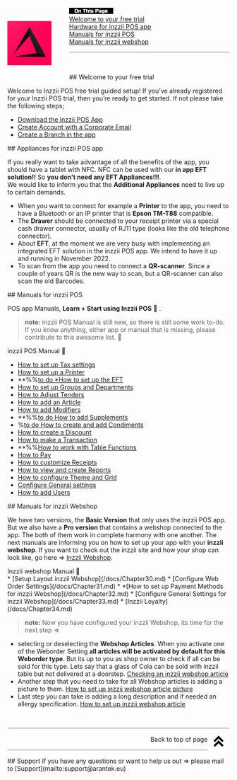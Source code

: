 <div id= "Top"></div>
<p><img src="Assets/Pictures/play_store_512.png" alt="inzzii logo" width="100" style="float: left; margin-right: 40px; margin-top: 30px; margin-bottom: 20px"/>
<img src="Assets/Pictures/OnTP.png" alt="index" width="100" style="float: left"/> <br>
<a href="#Welcome">Welcome to your free trial</a><br>
<a href="#Hardware">Hardware for inzzii POS app</a><br>
<a href="#POS">Manuals for inzzii POS</a><br>
<a href="#Webshop">Manuals for inzzii webshop</a>
</p>

<hr style="border-top: 3px solid #ccc; background: transparent;" >
<p><br></p>

<div id= "Welcome"></div>
## Welcome to your free trial

Welcome to Inzzii POS free trial guided setup!
If you’ve already registered for your Inzzii POS trial, then you’re ready to get started. If not please take the following steps;
 
* [Download the inzzii POS App](/docs/Chapter20.md)
* [Create Account with a Corporate Email](/docs/Chapter21.md)
* [Create a Branch in the app](/docs/Chapter22.md) 

<div id= "Hardware"></div>
## Appliances for inzzii POS app

If you really want to take advantage of all the benefits of the app, you should have a tablet with NFC. NFC can be used with our **in app EFT solution!!** So **you don't need any EFT Appliances!!!**. <br>
We would like to inform you that the **Additional Appliances** need to live up to certain demands. 
* When you want to connect for example a **Printer** to the app, you need to have a Bluetooth or an IP printer that is **Epson TM-T88** compatible.
* The **Drawer** should be connected to your receipt printer via a special cash drawer connector, usually of RJ11 type (looks like the old telephone connector). 
* About **EFT**, at the moment we are very busy with implementing an integrated EFT solution in the inzzii POS app. We intend to have it up and running in November 2022.
* To scan from the app you need to connect a **QR-scanner**. Since a couple of years QR is the new way to scan, but a QR-scanner can also scan the old Barcodes.

<div id= "POS"></div>
## Manuals for inzzii POS 

POS app Manuals, **Learn + Start using Inzzii POS** 🚀 .

> **note:** inzzii POS Manual is still new, so there is still some work to-do. If you know anything, either app or manual that is missing, please contribute to this awesome list. 🙏

<summary>inzzii POS Manual 🚀</summary>

* [How to set up Tax settings](/docs/Chapter1.md)
* [How to set up a Printer](/docs/Chapter2.md)
* **%%[to do *How to set up the EFT](/docs/Chapter17.md)
* [How to set up Groups and Departments](/docs/Chapter3.md)
* [How to Adjust Tenders](/docs/Chapter16.md)
* [How to add an Article](/docs/Chapter4.md)
* [How to add Modifiers](/docs/Chapter5.md)
* **%%[to do How to add Supplements](/docs/Chapter14.md)
* %[to do How to create and add Condiments](/docs/Chapter13.md)
* [How to create a Discount](/docs/Chapter6.md)
* [How to make a Transaction](/docs/Chapter7.md)
* **%%[How to work with Table Functions](/docs/Chapter8.md)
* [How to Pay](/docs/Chapter18.md)
* [How to customize Receipts](/docs/Chapter9.md)
* [How to view and create Reports](/docs/Chapter10.md)
* [How to configure Theme and Grid](/docs/Chapter11.md)
* [Configure General settings](/docs/Chapter12.md)
* [How to add Users](/docs/Chapter15.md)

<div id= "Webshop"></div>
## Manuals for inzzii Webshop

We have two versions, the **Basic Version** that only uses the inzzii POS app. But we also have a **Pro version** that contains a webshop connected to the app. The both of them work in complete harmony with one another. The next manuals are informing you on how to set up your app with your **inzzii webshop**.
If you want to check out the inzzii site and how your shop can look like, go here => [Inzzii Webshop](https://www.inzzii.com/).

<summary>Inzzii webshop Manual 🚀</summary>
* [Setup Layout inzzii Webshop](/docs/Chapter30.md)
* [Configure Web Order Settings](/docs/Chapter31.md)
* *[How to set up Payment Methods for inzzii Webshop](/docs/Chapter32.md)
* [Configure General Settings for inzzii Webshop](/docs/Chapter33.md)
* [Inzzii Loyalty](/docs/Chapter34.md)

> **note:** Now you have configured your inzzii Webshop, its time for the next step => 
- selecting or deselecting the **Webshop Articles**. When you activate one of the Weborder Setting **all articles will be activated by default for this Weborder type**. But its up to you as shop owner to check if all can be sold for this type. Lets say that a glass of Cola can be sold with inzzii table but not delivered at a doorstep.
<a href="docs/Chapter4.html#Order Settings">Checking an inzzii webshop article</a>
- Another step that you need to take for all Webshop articles is adding a picture to them.
<a href="docs/Chapter4.html#Images">How to set up inzzii webshop article picture</a>
- Last step you can take is adding a long description and if needed an allergy specification.
<a href="docs/Chapter4.html#Order Settings">How to set up inzzii webshop article</a>

<p><br></p>
<hr style="border-top: 3px solid #ccc; background: transparent;" >

<a href="#Top"><img src="Assets/Pictures/Top.png" alt="Top" width="50" align="right" style="margin-bottom: 10px"/></a>
<p style="text-align: right;"> Back to top of page </p>

<hr style="border-top: 3px solid #ccc; background: transparent;" >
## Support
If you have any questions or want to help us out => please mail to [Support](mailto:support@arantek.eu)



